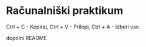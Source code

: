 # Računalniški praktikum
Ctrl + C - Kopiraj,
Ctrl + V - Prilepi,
Ctrl + A - Izberi vse.

dopolni README


